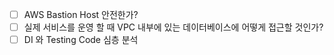 - [ ] AWS Bastion Host 안전한가?
- [ ] 실제 서비스를 운영 할 때 VPC 내부에 있는 데이터베이스에 어떻게 접근할 것인가?
- [ ] DI 와 Testing Code 심층 분석
